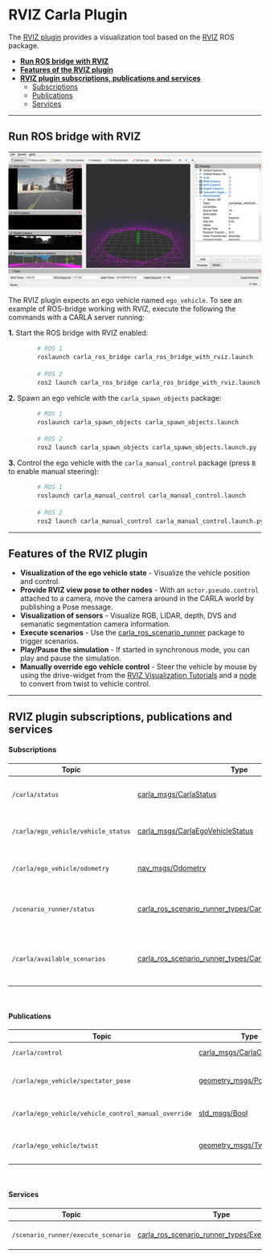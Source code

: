 # RVIZ Carla Plugin

The [RVIZ plugin](https://github.com/carla-simulator/ros-bridge/tree/master/rviz_carla_plugin) provides a visualization tool based on the [RVIZ](https://wiki.ros.org/rviz) ROS package.

- [__Run ROS bridge with RVIZ__](#run-ros-bridge-with-rviz)
- [__Features of the RVIZ plugin__](#features-of-the-rviz-plugin)
- [__RVIZ plugin subscriptions, publications and services__](#rviz-plugin-subscriptions-publications-and-services)
    - [Subscriptions](#subscriptions)
    - [Publications](#publications)
    - [Services](#services)

---

## Run ROS bridge with RVIZ

![ros_rviz](images/ros_rviz.png)

The RVIZ plugin expects an ego vehicle named `ego_vehicle`. To see an example of ROS-bridge working with RVIZ, execute the following the commands with a CARLA server running:

__1.__ Start the ROS bridge with RVIZ enabled:

```sh
        # ROS 1
        roslaunch carla_ros_bridge carla_ros_bridge_with_rviz.launch

        # ROS 2
        ros2 launch carla_ros_bridge carla_ros_bridge_with_rviz.launch.py
```

__2.__ Spawn an ego vehicle with the `carla_spawn_objects` package:

```sh
        # ROS 1
        roslaunch carla_spawn_objects carla_spawn_objects.launch

        # ROS 2
        ros2 launch carla_spawn_objects carla_spawn_objects.launch.py
```

__3.__ Control the ego vehicle with the `carla_manual_control` package (press `B` to enable manual steering):

```sh
        # ROS 1
        roslaunch carla_manual_control carla_manual_control.launch

        # ROS 2
        ros2 launch carla_manual_control carla_manual_control.launch.py
```

---

## Features of the RVIZ plugin

- __Visualization of the ego vehicle state__ - Visualize the vehicle position and control.
- __Provide RVIZ view pose to other nodes__ - With an `actor.pseudo.control` attached to a camera, move the camera around in the CARLA world by publishing a Pose message.
- __Visualization of sensors__ - Visualize RGB, LIDAR, depth, DVS and semanatic segmentation camera information.
- __Execute scenarios__ - Use the [carla_ros_scenario_runner](https://github.com/carla-simulator/ros-bridge/blob/master/carla_ros_scenario_runner) package to trigger scenarios.
- __Play/Pause the simulation__ - If started in synchronous mode, you can play and pause the simulation.
- __Manually override ego vehicle control__ - Steer the vehicle by mouse by using the drive-widget from the [RVIZ Visualization Tutorials](https://github.com/ros-visualization/visualization_tutorials) and a [node](https://github.com/carla-simulator/ros-bridge/blob/master/carla_twist_to_control) to convert from twist to vehicle control.

---

## RVIZ plugin subscriptions, publications and services

#### Subscriptions

| Topic | Type | Description |
|-------|------|-------------|
| `/carla/status` | [carla_msgs/CarlaStatus](ros_msgs.md#carlastatusmsg) | Read the current status of CARLA |
| `/carla/ego_vehicle/vehicle_status` | [carla_msgs/CarlaEgoVehicleStatus](ros_msgs.md#carlaegovehiclestatusmsg) | Display the current state of the ego vehicle |
| `/carla/ego_vehicle/odometry` | [nav_msgs/Odometry](https://docs.ros.org/en/api/nav_msgs/html/msg/Odometry.html) | Display the current pose of the ego vehicle |
| `/scenario_runner/status` | [carla_ros_scenario_runner_types/CarlaScenarioRunnerStatus](ros_msgs.md#carlascenariorunnerstatusmsg) | Visualize the scenario runner status |
| `/carla/available_scenarios` | [carla_ros_scenario_runner_types/CarlaScenarioList](ros_msgs.md#carlascenariolistmsg) | Provides a list of scenarios to execute (disabled in combo box)|

<br>

#### Publications

| Topic | Type | Description |
|-------|------|-------------|
| `/carla/control` | [carla_msgs/CarlaControl](ros_msgs.md#carlacontrolmsg) | Play/pause/step CARLA |
| `/carla/ego_vehicle/spectator_pose` | [geometry_msgs/PoseStamped](https://docs.ros.org/en/api/geometry_msgs/html/msg/PoseStamped.html) | Publish the current pose of the RVIZ camera view |
| `/carla/ego_vehicle/vehicle_control_manual_override` | [std_msgs/Bool](https://docs.ros.org/en/api/std_msgs/html/msg/Bool.html) | Enable/disable vehicle control override |
| `/carla/ego_vehicle/twist` | [geometry_msgs/Twist](https://docs.ros.org/en/api/geometry_msgs/html/msg/Twist.html) | The twist command, created via mouse |

<br>

#### Services

| Topic | Type | Description |
|-------|------|-------------|
| `/scenario_runner/execute_scenario` | [carla_ros_scenario_runner_types/ExecuteScenario](https://github.com/carla-simulator/ros-bridge/blob/master/carla_ros_scenario_runner_types/srv/ExecuteScenario.srv) | Execute the selected scenario |

<br>
